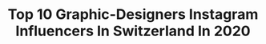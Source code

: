 ---
title: Top 10 Graphic-Designers Instagram Influencers In Switzerland In 2020
description: >-
  Find top graphic-designers Instagram influencers in Switzerland in 2020. Most popular hashtags: #graphicdesign #illustration #summer #wanderlust.
platform: Instagram
profiles:
  - username: "ivan.margot"
    fullname: >-
      Ivan Margot
    location: "Switzerland"
    followers: 10326
    engagement: 727
    commentsToLikes: 0.027235
    id: ck5c5pp2s3xf30i1123a9kk8d
    verified: false
    hashtags: "#myspace, #leicacamera, #lifeofadventure, #welltravelled"
  - username: "la___aura"
    fullname: >-
      𝐋𝐀𝐔𝐑𝐀 𝐇. 𝐑𝐔𝐁𝐈𝐍
    location: "Switzerland"
    followers: 580696
    engagement: 922
    commentsToLikes: 0.007281
    id: ck5chwhtsrlak0i11qhqoxcqx
    verified: false
    hashtags: "#artistic, #surrealism, #contrast, #illustration"
  - username: "fxxu___"
    fullname: >-
      Felix Brönnimann
    location: "Switzerland"
    followers: 7065
    engagement: 1526
    commentsToLikes: 0.014714
    id: ck5hcy623kj3d0i11be8qt7dq
    verified: false
    hashtags: "#elephante, #trees, #swiss, #cave"
  - username: "bildausschnitt"
    fullname: >-
      Thomas Zulauf Photography
    location: "Switzerland"
    followers: 2647
    engagement: 1925
    commentsToLikes: 0.041202
    id: ck6ubzm0xcm8v0j715b4rhpkr
    verified: false
    hashtags: "#natgeotravel, #awesomeearth, #shotzdelight, #explorenature"
  - username: "supertrampeur"
    fullname: >-
      Josh Kempinaire
    location: "Switzerland"
    followers: 62066
    engagement: 283
    commentsToLikes: 0.024147
    id: ck15ul2zonpkm0i193elkmncl
    verified: false
    hashtags: "#roam, #oceanlober, #blue, #exploreiceland"
  - username: "angelaasiana"
    fullname: >-
      Angela Asiana ✨
    location: "Switzerland"
    followers: 580670
    engagement: 221
    commentsToLikes: 0.008977
    id: ck5zkyeqeke9j0i14k34d9psh
    verified: false
    hashtags: "#roses, #modellife, #cute, #travelgoals"
  - username: "philippstehli"
    fullname: >-
      
    location: "Switzerland"
    followers: 24337
    engagement: 204
    commentsToLikes: 0.018726
    id: ck15s2pbtaxxu0i19zajwbqpj
    verified: false
    hashtags: "#calligratype, #selfdevelopment, #tutorial, #parisobviously"
  - username: "zurichurbanphoto"
    fullname: >-
      Portrait & Event Photographer
    location: "Switzerland"
    followers: 4318
    engagement: 1329
    commentsToLikes: 0.089081
    id: ck5bzf7vir0tr0i11do63smdu
    verified: false
    hashtags: "#blondebombshell, #modelmayhem, #powerofshe, #portraitamazing"
  - username: "daniele_lo_scritto"
    fullname: >-
      Daniele Lo Scritto
    location: "Switzerland"
    followers: 61632
    engagement: 201
    commentsToLikes: 0.019394
    id: ck5hhuswna6o60i11t9y0kadj
    verified: false
    hashtags: "#partyplanner, #happybirthday, #vendetta, #festa"
  - username: "alpine_treasures"
    fullname: >-
      Benar β.🇨🇭| Switzerland
    location: "Switzerland"
    followers: 19502
    engagement: 518
    commentsToLikes: 0.033049
    id: ck0twclwfewbb0i198i3e0c6x
    verified: false
    hashtags: "#whereisit, #golzerensee, #swissgeography, #outdoor"
---